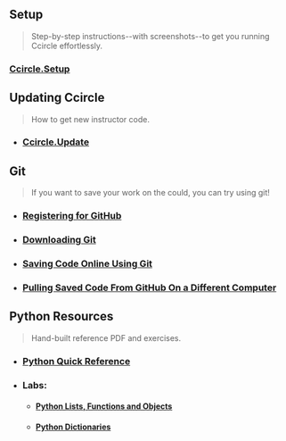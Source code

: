 ## Setup
> Step-by-step instructions--with screenshots--to get you running Ccircle effortlessly.

### [Ccircle.Setup](environment_setup/index.md)

## Updating Ccircle
> How to get new instructor code.

* ### [Ccircle.Update](environment_setup/git/pull_staff_changes/pullStaffChanges.md)


## Git
> If you want to save your work on the could, you can try using git!

* ### [Registering for GitHub](environment_setup/git/github_register/githubRegister.md)
* ### [Downloading Git](environment_setup/git/git_download/git_download.md)
* ### [Saving Code Online Using Git](environment_setup/git/git_push/saveToGit.md)
* ### [Pulling Saved Code From GitHub On a Different Computer](environment_setup/git/git_new_clone/gitNewClone.md)


## Python Resources
> Hand-built reference PDF and exercises.

* ### [Python Quick Reference](Python_Quick_Reference.pdf)
* ### Labs:
  * #### [Python Lists, Functions and Objects](labs/lab03.md)
  * #### [Python Dictionaries](labs/lab04.md)
